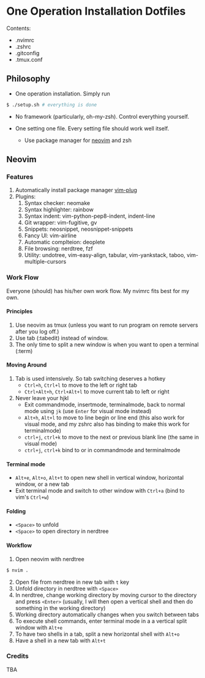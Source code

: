# One Operation Installation Dotfiles

Contents:
* .nvimrc
* .zshrc
* .gitconfig
* .tmux.conf

## Philosophy
* One operation installation. Simply run
```bash
$ ./setup.sh # everything is done

```

* No framework (particularly, oh-my-zsh). Control everything yourself.

* One setting one file. Every setting file should work well itself.
    * Use package manager for [neovim](https://github.com/neovim/neovim/wiki/Installing-Neovim) and zsh


## Neovim

### Features
1. Automatically install package manager [vim-plug](https://github.com/junegunn/vim-plug)
2. Plugins:
    1. Syntax checker: neomake
    2. Syntax highlighter: rainbow
    3. Syntax indent: vim-python-pep8-indent, indent-line
    4. Git wrapper: vim-fugitive, gv
    5. Snippets: neosnippet, neosnippet-snippets
    6. Fancy UI: vim-airline
    7. Automatic complteion: deoplete
    8. File browsing: nerdtree, fzf
    9. Utility: undotree, vim-easy-align, tabular, vim-yankstack, taboo, vim-multiple-cursors


### Work Flow
Everyone (should) has his/her own work flow. My nvimrc fits best for my own.

#### Principles
1. Use neovim as tmux (unless you want to run program on remote servers after you log off.)
2. Use tab (:tabedit) instead of window.
3. The only time to split a new window is when you want to open a terminal (:term)

#### Moving Around
1. Tab is used intensively. So tab switching deserves a hotkey
    * `Ctrl+h`, `Ctrl+l` to move to the left or right tab
    * `Ctrl+Alt+h`, `Ctrl+Alt+l` to move current tab to left or right
2. Never leave your hjkl
    * Exit commandmode, insertmode, terminalmode, back to normal mode using `jk` (use `Enter` for visual mode instead)
    * `Alt+h`, `Alt+l` to move to line begin or line end (this also work for visual mode, and my zshrc also has binding to make this work for terminalmode)
    * `ctrl+j`, `ctrl+k` to move to the next or previous blank line (the same in visual mode)
    * `ctrl+j`, `ctrl+k` bind to <Down> or <Up> in commandmode and terminalmode

#### Terminal mode
* `Alt+e`, `Alt+o`, `Alt+t` to open new shell in vertical window, horizontal window, or a new tab
* Exit terminal mode and switch to other window with `Ctrl+a` (bind to vim's `Ctrl+w`)

#### Folding
* `<Space>` to unfold
* `<Space>` to open directory in nerdtree

#### Workflow
1. Open neovim with nerdtree
```bash
$ nvim .
```
2. Open file from nerdtree in new tab with `t` key
3. Unfold directory in nerdtree with `<Space>`
4. In nerdtree, change working directory by moving cursor to the directory and press `<Enter>` (usually, I will then open a vertical shell and then do something in the working directory)
3. Working directory automatically changes when you switch between tabs
4. To execute shell commands, enter terminal mode in a a vertical split window with `Alt+e`
5. To have two shells in a tab, split a new horizontal shell with `Alt+o`
6. Have a shell in a new tab with `Alt+t`

### Credits
TBA
